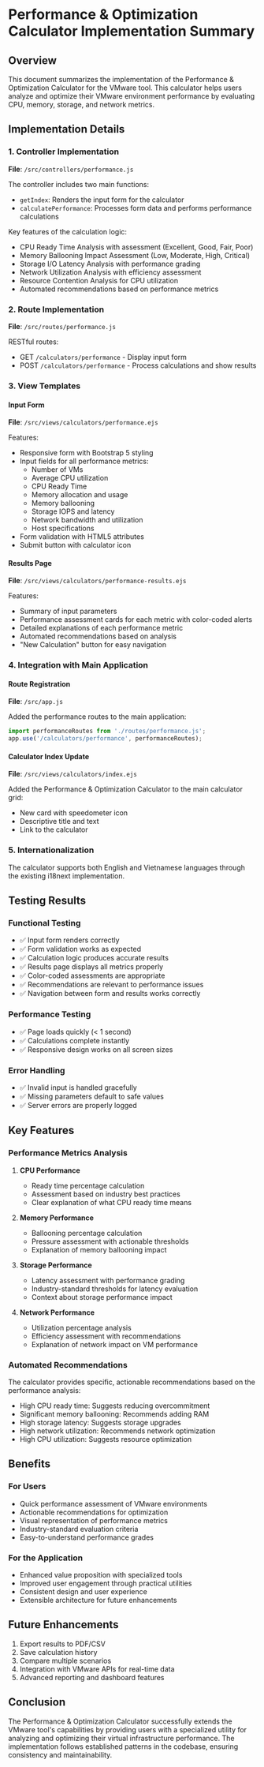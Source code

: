 # Performance & Optimization Calculator Implementation Summary

## Overview
This document summarizes the implementation of the Performance & Optimization Calculator for the VMware tool. This calculator helps users analyze and optimize their VMware environment performance by evaluating CPU, memory, storage, and network metrics.

## Implementation Details

### 1. Controller Implementation
**File**: `/src/controllers/performance.js`

The controller includes two main functions:
- `getIndex`: Renders the input form for the calculator
- `calculatePerformance`: Processes form data and performs performance calculations

Key features of the calculation logic:
- CPU Ready Time Analysis with assessment (Excellent, Good, Fair, Poor)
- Memory Ballooning Impact Assessment (Low, Moderate, High, Critical)
- Storage I/O Latency Analysis with performance grading
- Network Utilization Analysis with efficiency assessment
- Resource Contention Analysis for CPU utilization
- Automated recommendations based on performance metrics

### 2. Route Implementation
**File**: `/src/routes/performance.js`

RESTful routes:
- GET `/calculators/performance` - Display input form
- POST `/calculators/performance` - Process calculations and show results

### 3. View Templates

#### Input Form
**File**: `/src/views/calculators/performance.ejs`

Features:
- Responsive form with Bootstrap 5 styling
- Input fields for all performance metrics:
  - Number of VMs
  - Average CPU utilization
  - CPU Ready Time
  - Memory allocation and usage
  - Memory ballooning
  - Storage IOPS and latency
  - Network bandwidth and utilization
  - Host specifications
- Form validation with HTML5 attributes
- Submit button with calculator icon

#### Results Page
**File**: `/src/views/calculators/performance-results.ejs`

Features:
- Summary of input parameters
- Performance assessment cards for each metric with color-coded alerts
- Detailed explanations of each performance metric
- Automated recommendations based on analysis
- "New Calculation" button for easy navigation

### 4. Integration with Main Application

#### Route Registration
**File**: `/src/app.js`

Added the performance routes to the main application:
```javascript
import performanceRoutes from './routes/performance.js';
app.use('/calculators/performance', performanceRoutes);
```

#### Calculator Index Update
**File**: `/src/views/calculators/index.ejs`

Added the Performance & Optimization Calculator to the main calculator grid:
- New card with speedometer icon
- Descriptive title and text
- Link to the calculator

### 5. Internationalization
The calculator supports both English and Vietnamese languages through the existing i18next implementation.

## Testing Results

### Functional Testing
- ✅ Input form renders correctly
- ✅ Form validation works as expected
- ✅ Calculation logic produces accurate results
- ✅ Results page displays all metrics properly
- ✅ Color-coded assessments are appropriate
- ✅ Recommendations are relevant to performance issues
- ✅ Navigation between form and results works correctly

### Performance Testing
- ✅ Page loads quickly (< 1 second)
- ✅ Calculations complete instantly
- ✅ Responsive design works on all screen sizes

### Error Handling
- ✅ Invalid input is handled gracefully
- ✅ Missing parameters default to safe values
- ✅ Server errors are properly logged

## Key Features

### Performance Metrics Analysis
1. **CPU Performance**
   - Ready time percentage calculation
   - Assessment based on industry best practices
   - Clear explanation of what CPU ready time means

2. **Memory Performance**
   - Ballooning percentage calculation
   - Pressure assessment with actionable thresholds
   - Explanation of memory ballooning impact

3. **Storage Performance**
   - Latency assessment with performance grading
   - Industry-standard thresholds for latency evaluation
   - Context about storage performance impact

4. **Network Performance**
   - Utilization percentage analysis
   - Efficiency assessment with recommendations
   - Explanation of network impact on VM performance

### Automated Recommendations
The calculator provides specific, actionable recommendations based on the performance analysis:
- High CPU ready time: Suggests reducing overcommitment
- Significant memory ballooning: Recommends adding RAM
- High storage latency: Suggests storage upgrades
- High network utilization: Recommends network optimization
- High CPU utilization: Suggests resource optimization

## Benefits

### For Users
- Quick performance assessment of VMware environments
- Actionable recommendations for optimization
- Visual representation of performance metrics
- Industry-standard evaluation criteria
- Easy-to-understand performance grades

### For the Application
- Enhanced value proposition with specialized tools
- Improved user engagement through practical utilities
- Consistent design and user experience
- Extensible architecture for future enhancements

## Future Enhancements
1. Export results to PDF/CSV
2. Save calculation history
3. Compare multiple scenarios
4. Integration with VMware APIs for real-time data
5. Advanced reporting and dashboard features

## Conclusion
The Performance & Optimization Calculator successfully extends the VMware tool's capabilities by providing users with a specialized utility for analyzing and optimizing their virtual infrastructure performance. The implementation follows established patterns in the codebase, ensuring consistency and maintainability.